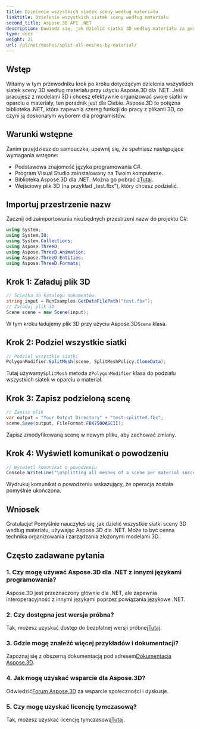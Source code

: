 ```yaml
---
title: Dzielenie wszystkich siatek sceny według materiału
linktitle: Dzielenie wszystkich siatek sceny według materiału
second_title: Aspose.3D API .NET
description: Dowiedz się, jak dzielić siatki 3D według materiału za pomocą Aspose.3D dla .NET. Postępuj zgodnie z naszym przewodnikiem krok po kroku, aby efektywnie organizować modele 3D i zarządzać nimi.
type: docs
weight: 21
url: /pl/net/meshes/split-all-meshes-by-material/
---
```

## Wstęp
Witamy w tym przewodniku krok po kroku dotyczącym dzielenia wszystkich siatek sceny 3D według materiału przy użyciu Aspose.3D dla .NET. Jeśli pracujesz z modelami 3D i chcesz efektywnie organizować swoje siatki w oparciu o materiały, ten poradnik jest dla Ciebie. Aspose.3D to potężna biblioteka .NET, która zapewnia szereg funkcji do pracy z plikami 3D, co czyni ją doskonałym wyborem dla programistów.
## Warunki wstępne
Zanim przejdziesz do samouczka, upewnij się, że spełniasz następujące wymagania wstępne:
- Podstawowa znajomość języka programowania C#.
- Program Visual Studio zainstalowany na Twoim komputerze.
-  Biblioteka Aspose.3D dla .NET. Można go pobrać z[Tutaj](https://releases.aspose.com/3d/net/).
- Wejściowy plik 3D (na przykład „test.fbx”), który chcesz podzielić.
## Importuj przestrzenie nazw
Zacznij od zaimportowania niezbędnych przestrzeni nazw do projektu C#:
```csharp
using System;
using System.IO;
using System.Collections;
using Aspose.ThreeD;
using Aspose.ThreeD.Animation;
using Aspose.ThreeD.Entities;
using Aspose.ThreeD.Formats;
```
## Krok 1: Załaduj plik 3D
```csharp
// Ścieżka do katalogu dokumentów.
string input = RunExamples.GetDataFilePath("test.fbx");
// Załaduj plik 3D
Scene scene = new Scene(input);
```
 W tym kroku ładujemy plik 3D przy użyciu Aspose.3D`Scene` klasa.
## Krok 2: Podziel wszystkie siatki
```csharp
// Podziel wszystkie siatki
PolygonModifier.SplitMesh(scene, SplitMeshPolicy.CloneData);
```
 Tutaj używamy`SplitMesh` metoda z`PolygonModifier` klasa do podziału wszystkich siatek w oparciu o materiał.
## Krok 3: Zapisz podzieloną scenę
```csharp
// Zapisz plik
var output = "Your Output Directory" + "test-splitted.fbx";
scene.Save(output, FileFormat.FBX7500ASCII);
```
Zapisz zmodyfikowaną scenę w nowym pliku, aby zachować zmiany.
## Krok 4: Wyświetl komunikat o powodzeniu
```csharp
// Wyświetl komunikat o powodzeniu
Console.WriteLine("\nSplitting all meshes of a scene per material successfully.\nFile saved at " + output);
```
Wydrukuj komunikat o powodzeniu wskazujący, że operacja została pomyślnie ukończona.
## Wniosek
Gratulacje! Pomyślnie nauczyłeś się, jak dzielić wszystkie siatki sceny 3D według materiału, używając Aspose.3D dla .NET. Może to być cenna technika organizowania i zarządzania złożonymi modelami 3D.
## Często zadawane pytania
### 1. Czy mogę używać Aspose.3D dla .NET z innymi językami programowania?
Aspose.3D jest przeznaczony głównie dla .NET, ale zapewnia interoperacyjność z innymi językami poprzez powiązania językowe .NET.
### 2. Czy dostępna jest wersja próbna?
 Tak, możesz uzyskać dostęp do bezpłatnej wersji próbnej[Tutaj](https://releases.aspose.com/).
### 3. Gdzie mogę znaleźć więcej przykładów i dokumentacji?
 Zapoznaj się z obszerną dokumentacją pod adresem[Dokumentacja Aspose.3D](https://reference.aspose.com/3d/net/).
### 4. Jak mogę uzyskać wsparcie dla Aspose.3D?
 Odwiedzić[Forum Aspose.3D](https://forum.aspose.com/c/3d/18) za wsparcie społeczności i dyskusje.
### 5. Czy mogę uzyskać licencję tymczasową?
 Tak, możesz uzyskać licencję tymczasową[Tutaj](https://purchase.aspose.com/temporary-license/).